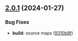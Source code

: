 ## [2.0.1](https://github.com/retejs/structures/compare/v2.0.0...v2.0.1) (2024-01-27)


### Bug Fixes

* **build:** source maps ([9310b8f](https://github.com/retejs/structures/commit/9310b8f4866035f736f4fe5e5207d120469a3983))
